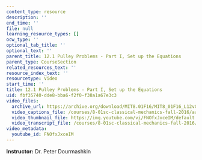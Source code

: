 ```yaml
---
content_type: resource
description: ''
end_time: ''
file: null
learning_resource_types: []
ocw_type: ''
optional_tab_title: ''
optional_text: ''
parent_title: 12.1 Pulley Problems - Part I, Set up the Equations
parent_type: CourseSection
related_resources_text: ''
resource_index_text: ''
resourcetype: Video
start_time: ''
title: 12.1 Pulley Problems - Part I, Set up the Equations
uid: fbf35740-dde8-bba6-f2f0-f38a1a67e3c3
video_files:
  archive_url: https://archive.org/download/MIT8.01F16/MIT8_01F16_L12v01_360p.mp4
  video_captions_file: /courses/8-01sc-classical-mechanics-fall-2016/aa2f45d5810c5632bab28ca38358ce02_FNOfxJxceIM.vtt
  video_thumbnail_file: https://img.youtube.com/vi/FNOfxJxceIM/default.jpg
  video_transcript_file: /courses/8-01sc-classical-mechanics-fall-2016/38a82f06f358df8ecce84f9f4be2174c_FNOfxJxceIM.pdf
video_metadata:
  youtube_id: FNOfxJxceIM
---
```


**Instructor:** Dr. Peter Dourmashkin

